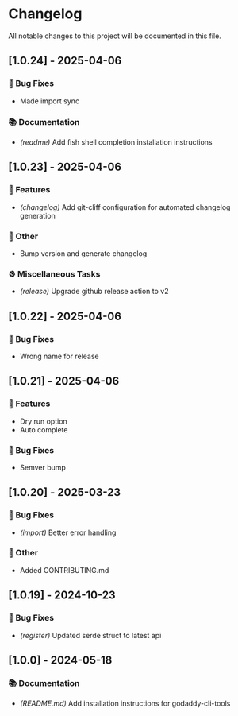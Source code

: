 # Changelog

All notable changes to this project will be documented in this file.

## [1.0.24] - 2025-04-06

### 🐛 Bug Fixes

- Made import sync

### 📚 Documentation

- *(readme)* Add fish shell completion installation instructions

## [1.0.23] - 2025-04-06

### 🚀 Features

- *(changelog)* Add git-cliff configuration for automated changelog generation

### 💼 Other

- Bump version and generate changelog

### ⚙️ Miscellaneous Tasks

- *(release)* Upgrade github release action to v2

## [1.0.22] - 2025-04-06

### 🐛 Bug Fixes

- Wrong name for release

## [1.0.21] - 2025-04-06

### 🚀 Features

- Dry run option
- Auto complete

### 🐛 Bug Fixes

- Semver bump

## [1.0.20] - 2025-03-23

### 🐛 Bug Fixes

- *(import)* Better error handling

### 💼 Other

- Added CONTRIBUTING.md

## [1.0.19] - 2024-10-23

### 🐛 Bug Fixes

- *(register)* Updated serde struct to latest api

## [1.0.0] - 2024-05-18

### 📚 Documentation

- *(README.md)* Add installation instructions for godaddy-cli-tools

<!-- generated by git-cliff -->
